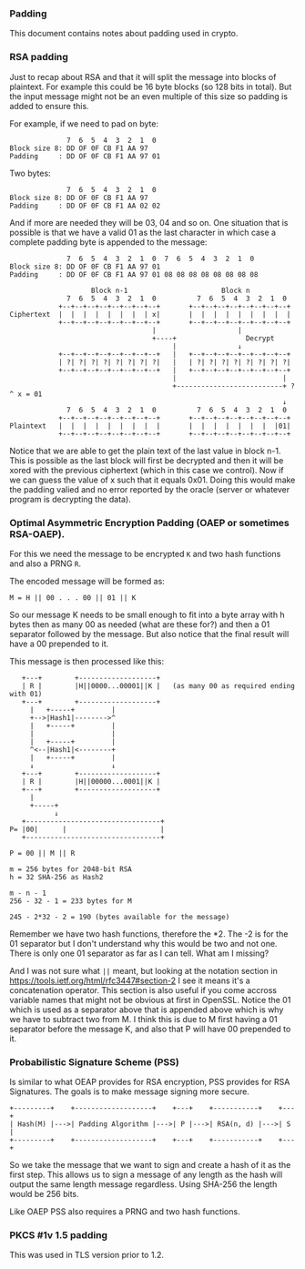 ### Padding
This document contains notes about padding used in crypto.

### RSA padding
Just to recap about RSA and that it will split the message into blocks of
plaintext. For example this could be 16 byte blocks (so 128 bits in total).
But the input message might not be an even multiple of this size so padding is
added to ensure this.

For example, if we need to pad on byte:
```
              7  6  5  4  3  2  1  0
Block size 8: DD OF 0F CB F1 AA 97
Padding     : DD OF 0F CB F1 AA 97 01
```
Two bytes:
```
              7  6  5  4  3  2  1  0
Block size 8: DD OF 0F CB F1 AA 97
Padding     : DD OF 0F CB F1 AA 02 02
```
And if more are needed they will be 03, 04 and so on. One situation that is
possible is that we have a valid 01 as the last character in which case a
complete padding byte is appended to the message:
```
              7  6  5  4  3  2  1  0  7  6  5  4  3  2  1  0
Block size 8: DD OF 0F CB F1 AA 97 01
Padding     : DD OF 0F CB F1 AA 97 01 08 08 08 08 08 08 08 08

                    Block n-1                       Block n
              7  6  5  4  3  2  1  0          7  6  5  4  3  2  1  0
            +--+--+--+--+--+--+--+--+       +--+--+--+--+--+--+--+--+
Ciphertext  |  |  |  |  |  |  |  | x|       |  |  |  |  |  |  |  |  |   
            +--+--+--+--+--+--+--+--+       +--+--+--+--+--+--+--+--+
                                   |                    |
                                   +----+                 Decrypt
                                        |               ↓ 
            +--+--+--+--+--+--+--+--+   |   +--+--+--+--+--+--+--+--+
            | ?| ?| ?| ?| ?| ?| ?| ?|   |   | ?| ?| ?| ?| ?| ?| ?| ?|   
            +--+--+--+--+--+--+--+--+   |   +--+--+--+--+--+--+--+--+
                                        |                          |
                                        +--------------------------+ ? ^ x = 01
                                                                   ↓
              7  6  5  4  3  2  1  0          7  6  5  4  3  2  1  0
            +--+--+--+--+--+--+--+--+       +--+--+--+--+--+--+--+--+
Plaintext   |  |  |  |  |  |  |  |  |       |  |  |  |  |  |  |  |01|   
            +--+--+--+--+--+--+--+--+       +--+--+--+--+--+--+--+--+

```
Notice that we are able to get the plain text of the last value in block n-1.
This is possible as the last block will first be decrypted and then it will be
xored with the previous ciphertext (which in this case we control). Now if we
can guess the value of x such that it equals 0x01. Doing this would make the
padding valied and no error reported by the oracle (server or whatever program
is decrypting the data).

### Optimal Asymmetric Encryption Padding (OAEP or sometimes RSA-OAEP).
For this we need the message to be encrypted `K` and two hash functions and also
a PRNG `R`.

The encoded message will be formed as:
```
M = H || 00 . . . 00 || 01 || K
```
So our message K needs to be small enough to fit into a byte array with h bytes
then as many 00 as needed (what are these for?) and then a 01 separator followed
by the message. But also notice that the final result will have a 00 prepended
to it.


This message is then processed like this:
```
   +---+        +-------------------+
   | R |        |H||0000...00001||K |   (as many 00 as required ending with 01)
   +---+        +-------------------+
     |   +-----+         |
     +-->|Hash1|-------->^
     |   +-----+         |
     |                   |
     |   +-----+         |
     ^<--|Hash1|<--------+
     |   +-----+         |
     ↓                   ↓
   +---+        +-------------------+
   | R |        |H||00000...0001||K |
   +---+        +-------------------+
     |
     +-----+    
           ↓
   +---------------------------------+
P= |00|      |                       |
   +---------------------------------+

P = 00 || M || R
```

```
m = 256 bytes for 2048-bit RSA
h = 32 SHA-256 as Hash2

m - n - 1
256 - 32 - 1 = 233 bytes for M

245 - 2*32 - 2 = 190 (bytes available for the message)
```
Remember we have two hash functions, therefore the *2. The -2 is for the 01
separator but I don't understand why this would be two and not one. There is
only one 01 separator as far as I can tell. What am I missing?

And I was not sure what `||` meant, but looking at the notation section in
https://tools.ietf.org/html/rfc3447#section-2 I see it means it's a
concatenation operator. This section is also useful if you come accross variable
names that might not be obvious at first in OpenSSL. 
Notice the 01 which is used as a separator above that is appended above which
is why we have to subtract two from M. I think this is due to M first having
a 01 separator before the message K, and also that P will have 00 prepended to
it.


### Probabilistic Signature Scheme (PSS)
Is similar to what OEAP provides for RSA encryption, PSS provides for RSA
Signatures. The goals is to make message signing more secure.

```
+---------+    +-------------------+    +---+    +-----------+    +---+
| Hash(M) |--->| Padding Algorithm |--->| P |--->| RSA(n, d) |--->| S |
+---------+    +-------------------+    +---+    +-----------+    +---+
```
So we take the message that we want to sign and create a hash of it as the first
step. This allows us to sign a message of any length as the hash will output
the same length message regardless. Using SHA-256 the length would be 256 bits.

Like OAEP PSS also requires a PRNG and two hash functions. 

### PKCS #1v 1.5 padding
This was used in TLS version prior to 1.2.



